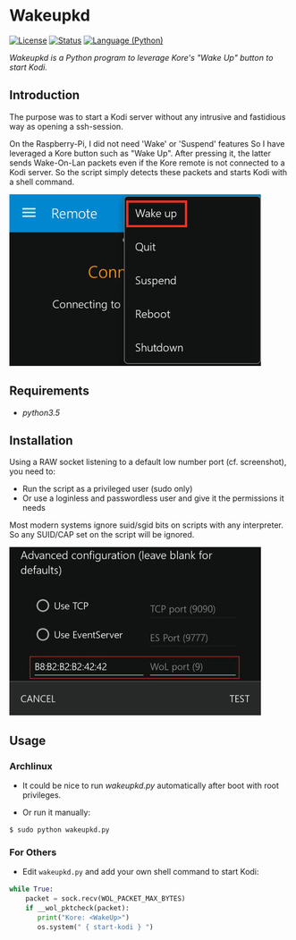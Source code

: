 Wakeupkd
==========

[![License](https://img.shields.io/badge/license-MIT-blue.svg?style=flat)](https://github.com/Ventto/wakeupkd/blob/master/LICENSE)
[![Status](https://img.shields.io/badge/status-experimental-orange.svg?style=flat)](https://github.com/Ventto/wakeupkd/)
[![Language (Python)](https://img.shields.io/badge/powered_by-Python-yellow.svg)](https://www.python.org/)

*Wakeupkd is a Python program to leverage Kore's "Wake Up" button to start Kodi.*

Introduction
------------

The purpose was to start a Kodi server without any intrusive and fastidious way as
opening a ssh-session.

On the Raspberry-Pi, I did not need 'Wake' or 'Suspend' features
So I have leveraged a Kore button such as "Wake Up". After pressing it, the latter sends
Wake-On-Lan packets even if the Kore remote is not connected to a Kodi server.
So the script simply detects these packets and starts Kodi with a shell
command.

![Screenshot of Kore](doc/kore-btn.jpg)


Requirements
------------

* *python3.5*

Installation
------------

Using a RAW socket listening to a default low number port (cf. screenshot),
you need to:

* Run the script as a privileged user (sudo only)
* Or use a loginless and passwordless user and give it the permissions it needs

Most modern systems ignore suid/sgid bits on scripts with any interpreter.<br />
So any SUID/CAP set on the script will be ignored.

![Screenshot of Kore](doc/kore-cfg.jpg)

Usage
-----

### Archlinux

* It could be nice to run *wakeupkd.py* automatically after boot with root
  privileges.

* Or run it manually:

```
$ sudo python wakeupkd.py
```

### For Others

* Edit `wakeupkd.py` and add your own shell command to start Kodi:

```python
while True:
    packet = sock.recv(WOL_PACKET_MAX_BYTES)
    if __wol_pktcheck(packet):
       print("Kore: <WakeUp>")
       os.system(" { start-kodi } ")
```
